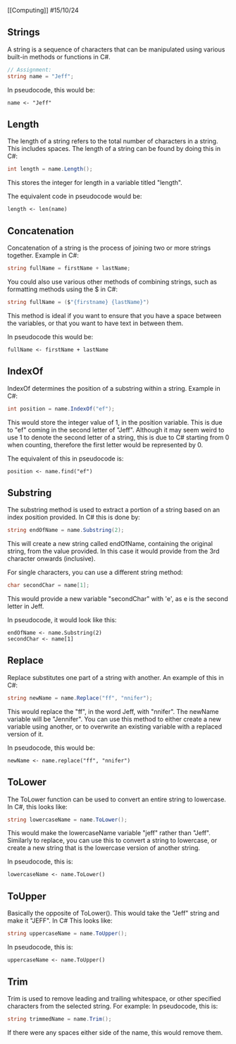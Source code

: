 [[Computing]]
#15/10/24 
## Strings
A string is a sequence of characters that can be manipulated using various built-in methods or functions in C#.
```csharp
// Assignment:
string name = "Jeff";
```

In pseudocode, this would be:
```
name <- "Jeff"
```
## Length
The length of a string refers to the total number of characters in a string. This includes spaces.
The length of a string can be found by doing this in C#:
```csharp
int length = name.Length();
```
This stores the integer for length in a variable titled "length".

The equivalent code in pseudocode would be:
```
length <- len(name)
```
## Concatenation
Concatenation of a string is the process of joining two or more strings together.
Example in C#:
```csharp
string fullName = firstName + lastName;
```

You could also use various other methods of combining strings, such as formatting methods using the $ in C#:
```csharp
string fullName = ($"{firstname} {lastName}")
```
This method is ideal if you want to ensure that you have a space between the variables, or that you want to have text in between them.

In pseudocode this would be:
```
fullName <- firstName + lastName
```
## IndexOf
IndexOf determines the position of a substring within a string.
Example in C#:
```csharp
int position = name.IndexOf("ef");
```
This would store the integer value of 1, in the position variable. This is due to "ef" coming in the second letter of "Jeff". Although it may seem weird to use 1 to denote the second letter of a string, this is due to C# starting from 0 when counting, therefore the first letter would be represented by 0.

The equivalent of this in pseudocode is:
```
position <- name.find("ef")
```
## Substring
The substring method is used to extract a portion of a string based on an index position provided.
In C# this is done by:
```csharp
string endOfName = name.Substring(2);
```
This will create a new string called endOfName, containing the original string, from the value provided. In this case it would provide from the 3rd character onwards (inclusive).

For single characters, you can use a different string method:
```csharp
char secondChar = name[1];
```
This would provide a new variable "secondChar" with 'e', as e is the second letter in Jeff.

In pseudocode, it would look like this:
```
endOfName <- name.Substring(2)
secondChar <- name[1]
```
## Replace
Replace substitutes one part of a string with another.
An example of this in C#:
```csharp
string newName = name.Replace("ff", "nnifer");
```
This would replace the "ff", in the word Jeff, with "nnifer". The newName variable will be "Jennifer". You can use this method to either create a new variable using another, or to overwrite an existing variable with a replaced version of it.

In pseudocode, this would be:
```
newName <- name.replace("ff", "nnifer")
```
## ToLower
The ToLower function can be used to convert an entire string to lowercase.
In C#, this looks like:
```csharp
string lowercaseName = name.ToLower();
```
This would make the lowercaseName variable "jeff" rather than "Jeff". Similarly to replace, you can use this to convert a string to lowercase, or create a new string that is the lowercase version of another string.

In pseudocode, this is:
```
lowercaseName <- name.ToLower()
```
## ToUpper
Basically the opposite of ToLower().
This would take the "Jeff" string and make it "JEFF".
In C# This looks like:
```csharp
string uppercaseName = name.ToUpper();
```

In pseudocode, this is:
```
uppercaseName <- name.ToUpper()
```
## Trim
Trim is used to remove leading and trailing whitespace, or other specified characters from the selected string.
For example:
In pseudocode, this is:
```csharp
string trimmedName = name.Trim();
```
If there were any spaces either side of the name, this would remove them.